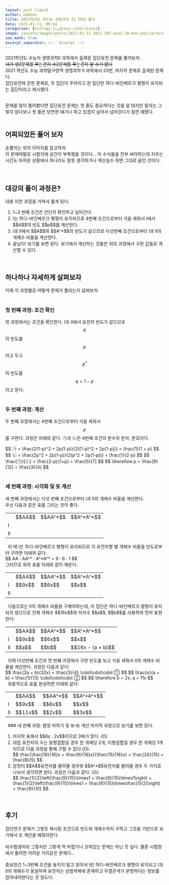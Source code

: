 ```yaml
---
layout: post.liquid
author: GoHoon
title: 2021학년도 대수능 생명과학 II 20번 풀이
date: 2021-01-11, 09:54
categories: [biology-ii,group-inheritance]
image: /assets/images/posts/2021-01-11-2021-SAT-bio2-20-mun-pool/preview.png
use_math: true
excerpt_separator: <!-- Excerpt -->
---
```

2021학년도 수능의 생명과학II 과목에서 출제된 집단유전 문제를 풀어보자.   
<del>내가 생2문제를 푸는건지 수2문제를 푸는건지 알 수가 없다</del>   
2021 학년도 수능 과학탐구영역 생명과학 II 과목에서 20번, 마지막 문제로 출제된 문제다.   
집단유전에 관한 문제로, 두 집단이 주어지고 한 집단만 하디-바인베르크 평형이 유지되는 집단이라고 제시했다.   
<!-- Excerpt -->
&nbsp;   
문제를 많이 풀어봤다면 집단유전 문제는 첫 줄도 중요하다는 것을 알 테지만 필자는 그렇지 않다보니 첫 줄은 당연한 얘기나 하고 있겠지 싶어서 넘어갔다가 잠깐 헤맸다.   
&nbsp;   

## 어찌되었든 풀어 보자
손풀이는 위의 이미지를 참고하자.
&nbsp;   
이 문제야말로 시험지에 공간이 부족했을 것이다... 이 수식들을 전부 써야하는데 지우는 시간도 아까운 상황에서 하나라도 잘못 생각하거나 계산실수 하면 그대로 끝인 것이다.   
&nbsp;   
&nbsp;   

## 대강의 풀이 과정은?
대충 이런 과정을 거쳐서 풀게 된다.   
<ol>
    <li>1~3 번째 조건은 간단히 확인하고 넘어간다.</li>
    <li>I는 하디-바인베르크 평형이 유지되므로 4번째 조건으로부터 식을 세워서 I에서 $$A$$의 빈도 $$p$$를 계산한다.</li>
    <li>I과 II에서 $$A$$와 $$A^*$$의 빈도가 같으므로 다섯번째 조건으로부터 I과 II의 개체수 비율을 계산한다.</li>
    <li>끝났다! 보기를 보면 된다. 보기에서 계산하는 것들은 위의 과정에서 구한 값들로 계산할 수 있다.</li>
</ol>
&nbsp;   
&nbsp;   

## 하나하나 자세하게 살펴보자
이제 각 과정별로 어떻게 문제가 풀리는지 살펴보자.   
&nbsp;   
### 첫 번째 과정: 조건 확인
첫 과정에서는 조건을 확인한다. I과 II에서 유전자 빈도가 같으므로 $$A$$의 빈도를 $$p$$라고 두고 $$A^*$$의 빈도를 $$q = 1 - p$$라고 둔다.   
&nbsp;   

### 두 번째 과정: 계산
두 번째 과정에서는 4번째 조건으로부터 식을 세워서 $$p$$를 구한다. 과정은 아래와 같다. ㉠과 ㉡은 4번째 조건의 분수의 분자, 분모이다.   
<div class="math">
    $$ ㉠ = \frac{2(1-p)^2 + 2p(1-p)}{2((1-p)^2 + 2p(1-p))} = \frac{1}{1 + p} $$
    $$ ㉡ = \frac{2p^2 + 2p(1-p)}{2(p^2 + 2p(1-p))} = \frac{1}{2-p} $$
    $$ \frac{㉠}{㉡} = \frac{2-p}{1+p} = \frac{5}{7} $$
    $$ \therefore p = \frac{9}{12} = \frac{3}{4} $$
</div>
&nbsp;   

### 세 번째 과정: 시각화 및 <del>또</del> 계산
세 번째 과정에서는 다섯 번째 조건으로부터 I과 II의 개체수 비율을 계산한다.   
우선 다음과 같은 표를 그리는 것이 좋다.
<table>
    <tbody>
        <tr>
            <td></td>
            <td>$$AA$$</td>
            <td>$$AA^*$$</td>
            <td>$$A^*A^*$$</td>
        </tr>
        <tr>
            <td>I</td>
            <td></td>
            <td></td>
            <td></td>
        </tr>
        <tr>
            <td>II</td>
            <td></td>
            <td></td>
            <td></td>
        </tr>
    </tbody>
</table>
&nbsp;   
이 때 I은 하디-바인베르크 평형이 유지되므로 각 유전자형 별 개체수 비율을 빈도로부터 구하면 아래와 같다:   
<div class="math">
$$ AA : AA^* : A^*A^* = 9 : 6 : 1 $$
</div>
그러므로 위의 표를 아래와 같이 채운다.
<table>
    <tbody>
        <tr>
            <td></td>
            <td>$$AA$$</td>
            <td>$$AA^*$$</td>
            <td>$$A^*A^*$$</td>
        </tr>
        <tr>
            <td>I</td>
            <td>$$9x$$</td>
            <td>$$6x$$</td>
            <td>$$x$$</td>
        </tr>
        <tr>
            <td>II</td>
            <td></td>
            <td></td>
            <td></td>
        </tr>
    </tbody>
</table>
&nbsp;   
다음으로는 II의 개체수 비율을 구해야하는데, 이 집단은 하디-바인베르크 평형이 유지되지 않으므로 전체 개체수 $$16x$$와 미지수 $$a$$, $$b$$를 사용하여 먼저 표현한다:
<table>
    <tbody>
        <tr>
            <td></td>
            <td>$$AA$$</td>
            <td>$$AA^*$$</td>
            <td>$$A^*A^*$$</td>
        </tr>
        <tr>
            <td>I</td>
            <td>$$9x$$</td>
            <td>$$6x$$</td>
            <td>$$x$$</td>
        </tr>
        <tr>
            <td>II</td>
            <td>$$a$$</td>
            <td>$$b$$</td>
            <td>$$16x - (a + b)$$</td>
        </tr>
    </tbody>
</table>
&nbsp;   
이제 다섯번째 조건과 첫 번째 과정에서 구한 빈도를 보고 식을 세워서 II의 개체수 비율을 계산한다. 과정은 다음과 같다:   
<div class="math">
    $$ \frac{2a + b}{32x} = \frac{3}{4} \cdot\cdot\cdot ① $$
    $$ \frac{x}{a + b} = \frac{1}{13} \cdot\cdot\cdot ② $$
    $$ \therefore b = 2x, a = 11x $$
</div>
&nbsp;   
최종적으로 표를 완성하면 아래와 같다:
<table>
    <tbody>
        <tr>
            <td></td>
            <td>$$AA$$</td>
            <td>$$AA^*$$</td>
            <td>$$A^*A^*$$</td>
        </tr>
        <tr>
            <td>I</td>
            <td>$$9x$$</td>
            <td>$$6x$$</td>
            <td>$$x$$</td>
        </tr>
        <tr>
            <td>II</td>
            <td>$$11x$$</td>
            <td>$$2x$$</td>
            <td>$$3x$$</td>
        </tr>
    </tbody>
</table>
&nbsp;   
### 네 번째 과정: 함정 피하기 및 <del>또 또</del> 계산
마지막 과정으로 보기를 보면 된다.   
<ol class="bio2_bogi">
  <li seq="ㄱ. ">마지막 표에서 $$6x : 2x$$이므로 3배가 맞다. (O)</li>
  <li seq="ㄴ. ">대립 유전자의 수는 동형접합일 경우 한 개체당 2개, 이형접합일 경우 한 개체당 1개이므로 다음 과정을 통해 구할 수 있다 (O):
        <div class="math">$$ \frac{\frac{18}{16}x + \frac{6}{16}x}{\frac{15}{16}x} = \frac{24}{15} = \frac{8}{5} $$</div>
  </li>
  <li seq="ㄷ. ">암컷이 $$A$$유전자를 물려줄 경우와 $$A^*$$유전자를 물려줄 경우 두 가지로 나눠서 생각하면 된다. 과정은 다음과 같다. (O):
        <div class="math">$$ \frac{1}{2}\left(\frac{9}{15}\times1 + \frac{6}{15}\times1\right) + \frac{1}{2}\left(\frac{9}{15}\times1 + \frac{6}{15}\times\frac{1}{2}\right) = \frac{9}{10} $$</div>
  </li>
</ol>
&nbsp;   
&nbsp;   

## 후기
집단연구 문제가 그렇듯 제시된 조건으로 빈도와 개체수까지 구하고 그것을 기반으로 보기에서 또 계산을 해줘야한다.   
&nbsp;   
비수험생이라 그렇지만 그렇게 막 어렵거나 꼬여있는 문제는 아닌 듯 싶다. 물론 시험장에서 풀려면 어려운 거지같은 문제다...   
&nbsp;   
중요한건 1~3번째 조건을 놓치지 말고 읽어서 I만 하디-바인베르크 평형이 유지되고 I과 II의 개체수가 동일하며 유전자는 상염색체에 존재하고 우열관계가 분명하다는 정보를 잡아내야한다는 것 정도다.
&nbsp;   